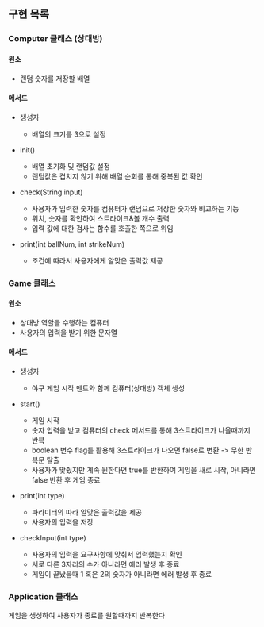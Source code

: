 ## 구현 목록

### Computer 클래스 (상대방)

#### 원소

- 랜덤 숫자를 저장할 배열

#### 메서드

- 생성자
  - 배열의 크기를 3으로 설정

- init()
  - 배열 초기화 및 랜덤값 설정
  - 랜덤값은 겹치지 않기 위해 배열 순회를 통해 중복된 값 확인

- check(String input)
  - 사용자가 입력한 숫자를 컴퓨터가 랜덤으로 저장한 숫자와 비교하는 기능
  - 위치, 숫자를 확인하여 스트라이크&볼 개수 출력
  - 입력 값에 대한 검사는 함수를 호출한 쪽으로 위임

- print(int ballNum, int strikeNum)
  - 조건에 따라서 사용자에게 알맞은 출력값 제공

### Game 클래스

#### 원소

- 상대방 역할을 수행하는 컴퓨터
- 사용자의 입력을 받기 위한 문자열

#### 메서드

- 생성자
    - 야구 게임 시작 멘트와 함께 컴퓨터(상대방) 객체 생성

- start()
    - 게임 시작
    - 숫자 입력을 받고 컴퓨터의 check 메서드를 통해 3스트라이크가 나올때까지 반복
    - boolean 변수 flag를 활용해 3스트라이크가 나오면 false로 변환 -> 무한 반복문 탈출
    - 사용자가 맞췄지만 계속 원한다면 true를 반환하여 게임을 새로 시작, 아니라면 false 반환 후 게임 종료

- print(int type)
    - 파라미터의 따라 알맞은 출력값을 제공
    - 사용자의 입력을 저장

- checkInput(int type)
    - 사용자의 입력을 요구사항에 맞춰서 입력했는지 확인
    - 서로 다른 3자리의 수가 아니라면 에러 발생 후 종료
    - 게임이 끝났을때 1 혹은 2의 숫자가 아니라면 에러 발생 후 종료

### Application 클래스

게임을 생성하여 사용자가 종료를 원할때까지 반복한다